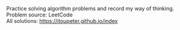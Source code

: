 Practice solving algorithm problems and record my way of thinking.<br>
Problem source: LeetCode<br>
All solutions: <a href="https://itoupeter.github.io/index">https://itoupeter.github.io/index</a>
